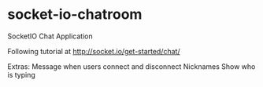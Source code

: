 # socket-io-chatroom
SocketIO Chat Application

Following tutorial at http://socket.io/get-started/chat/

Extras:
Message when users connect and disconnect
Nicknames
Show who is typing
